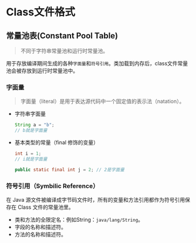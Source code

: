 # Class文件格式



## 常量池表(Constant Pool Table)

> 不同于字符串常量池和运行时常量池。

用于存放编译期间生成的各种`字面量`和`符号引用`。类加载到内存后，class文件常量池会被存放到运行时常量池中。

### 字面量

> 字面量（literal）是用于表达源代码中一个固定值的表示法（natation）。

* 字符串字面量

  ```java
  String a = "b";
  // b就是字面量
  ```

* 基本类型的常量（final 修饰的变量）

  ```java
  int i = 1;
  // i就是字面量
  
  public static final int j = 2; // 2是字面量
  ```

### 符号引用（Symbilic Reference）

在 Java 源文件被编译成字节码文件时，所有的变量和方法引用都作为符号引用保存在 Class 文件的常量池里。

* 类和方法的全限定名：例如String：`java/lang/String`。
* 字段的名称和描述符。
* 方法的名称和描述符。

